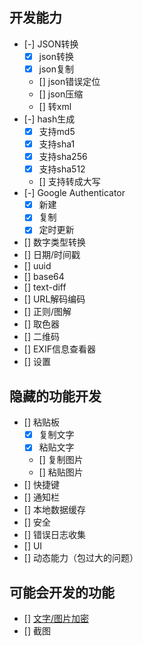 ## 开发能力
- [-] JSON转换
  - [x] json转换
  - [x] json复制
  - [] json错误定位
  - [] json压缩
  - [] 转xml
- [-] hash生成
  - [x] 支持md5
  - [x] 支持sha1
  - [x] 支持sha256
  - [x] 支持sha512
  - [] 支持转成大写
- [-] Google Authenticator
  - [x] 新建
  - [x] 复制
  - [x] 定时更新
- [] 数字类型转换
- [] 日期/时间戳
- [] uuid
- [] base64
- [] text-diff
- [] URL解码编码
- [] 正则/图解
- [] 取色器
- [] 二维码
- [] EXIF信息查看器
- [] 设置

## 隐藏的功能开发
- [] 粘贴板
  - [x] 复制文字
  - [x] 粘贴文字
  - [] 复制图片
  - [] 粘贴图片
- [] 快捷键
- [] 通知栏
- [] 本地数据缓存
- [] 安全
- [] 错误日志收集
- [] UI
- [] 动态能力（包过大的问题）

## 可能会开发的功能
- [] [文字/图片加密](https://github.com/unStone/digital-watermarking)
- [] 截图
  